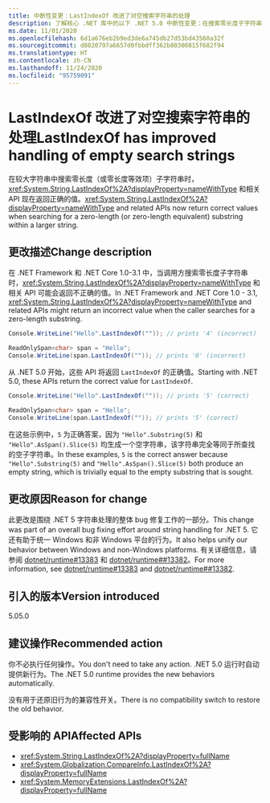 ```yaml
---
title: 中断性变更：LastIndexOf 改进了对空搜索字符串的处理
description: 了解核心 .NET 库中的以下 .NET 5.0 中断性变更：在搜索零长度子字符串时，LastIndexOf 和相关 API 现在返回正确的值。
ms.date: 11/01/2020
ms.openlocfilehash: 6d1a676eb2b9ed3de6a745db27d53bd43560a32f
ms.sourcegitcommit: d8020797a6657d0fbbdff362b80300815f682f94
ms.translationtype: HT
ms.contentlocale: zh-CN
ms.lasthandoff: 11/24/2020
ms.locfileid: "95759091"
---
```

# <a name="lastindexof-has-improved-handling-of-empty-search-strings"></a><span data-ttu-id="00d66-103">LastIndexOf 改进了对空搜索字符串的处理</span><span class="sxs-lookup"><span data-stu-id="00d66-103">LastIndexOf has improved handling of empty search strings</span></span>

<span data-ttu-id="00d66-104">在较大字符串中搜索零长度（或零长度等效项）子字符串时，<xref:System.String.LastIndexOf%2A?displayProperty=nameWithType> 和相关 API 现在返回正确的值。</span><span class="sxs-lookup"><span data-stu-id="00d66-104"><xref:System.String.LastIndexOf%2A?displayProperty=nameWithType> and related APIs now return correct values when searching for a zero-length (or zero-length equivalent) substring within a larger string.</span></span>

## <a name="change-description"></a><span data-ttu-id="00d66-105">更改描述</span><span class="sxs-lookup"><span data-stu-id="00d66-105">Change description</span></span>

<span data-ttu-id="00d66-106">在 .NET Framework 和 .NET Core 1.0-3.1 中，当调用方搜索零长度子字符串时，<xref:System.String.LastIndexOf%2A?displayProperty=nameWithType> 和相关 API 可能会返回不正确的值。</span><span class="sxs-lookup"><span data-stu-id="00d66-106">In .NET Framework and .NET Core 1.0 - 3.1, <xref:System.String.LastIndexOf%2A?displayProperty=nameWithType> and related APIs might return an incorrect value when the caller searches for a zero-length substring.</span></span>

```csharp
Console.WriteLine("Hello".LastIndexOf("")); // prints '4' (incorrect)

ReadOnlySpan<char> span = "Hello";
Console.WriteLine(span.LastIndexOf("")); // prints '0' (incorrect)
```

<span data-ttu-id="00d66-107">从 .NET 5.0 开始，这些 API 将返回 `LastIndexOf` 的正确值。</span><span class="sxs-lookup"><span data-stu-id="00d66-107">Starting with .NET 5.0, these APIs return the correct value for `LastIndexOf`.</span></span>

```csharp
Console.WriteLine("Hello".LastIndexOf("")); // prints '5' (correct)

ReadOnlySpan<char> span = "Hello";
Console.WriteLine(span.LastIndexOf("")); // prints '5' (correct)
```

<span data-ttu-id="00d66-108">在这些示例中，`5` 为正确答案，因为 `"Hello".Substring(5)` 和 `"Hello".AsSpan().Slice(5)` 均生成一个空字符串，该字符串完全等同于所查找的空子字符串。</span><span class="sxs-lookup"><span data-stu-id="00d66-108">In these examples, `5` is the correct answer because `"Hello".Substring(5)` and `"Hello".AsSpan().Slice(5)` both produce an empty string, which is trivially equal to the empty substring that is sought.</span></span>

## <a name="reason-for-change"></a><span data-ttu-id="00d66-109">更改原因</span><span class="sxs-lookup"><span data-stu-id="00d66-109">Reason for change</span></span>

<span data-ttu-id="00d66-110">此更改是围绕 .NET 5 字符串处理的整体 bug 修复工作的一部分。</span><span class="sxs-lookup"><span data-stu-id="00d66-110">This change was part of an overall bug fixing effort around string handling for .NET 5.</span></span> <span data-ttu-id="00d66-111">它还有助于统一 Windows 和非 Windows 平台的行为。</span><span class="sxs-lookup"><span data-stu-id="00d66-111">It also helps unify our behavior between Windows and non-Windows platforms.</span></span> <span data-ttu-id="00d66-112">有关详细信息，请参阅 [dotnet/runtime#13383](https://github.com/dotnet/runtime/issues/13383) 和 [dotnet/runtime##13382](https://github.com/dotnet/runtime/issues/13382)。</span><span class="sxs-lookup"><span data-stu-id="00d66-112">For more information, see [dotnet/runtime#13383](https://github.com/dotnet/runtime/issues/13383) and [dotnet/runtime##13382](https://github.com/dotnet/runtime/issues/13382).</span></span>

## <a name="version-introduced"></a><span data-ttu-id="00d66-113">引入的版本</span><span class="sxs-lookup"><span data-stu-id="00d66-113">Version introduced</span></span>

<span data-ttu-id="00d66-114">5.0</span><span class="sxs-lookup"><span data-stu-id="00d66-114">5.0</span></span>

## <a name="recommended-action"></a><span data-ttu-id="00d66-115">建议操作</span><span class="sxs-lookup"><span data-stu-id="00d66-115">Recommended action</span></span>

<span data-ttu-id="00d66-116">你不必执行任何操作。</span><span class="sxs-lookup"><span data-stu-id="00d66-116">You don't need to take any action.</span></span> <span data-ttu-id="00d66-117">.NET 5.0 运行时自动提供新行为。</span><span class="sxs-lookup"><span data-stu-id="00d66-117">The .NET 5.0 runtime provides the new behaviors automatically.</span></span>

<span data-ttu-id="00d66-118">没有用于还原旧行为的兼容性开关。</span><span class="sxs-lookup"><span data-stu-id="00d66-118">There is no compatibility switch to restore the old behavior.</span></span>

## <a name="affected-apis"></a><span data-ttu-id="00d66-119">受影响的 API</span><span class="sxs-lookup"><span data-stu-id="00d66-119">Affected APIs</span></span>

- <xref:System.String.LastIndexOf%2A?displayProperty=fullName>
- <xref:System.Globalization.CompareInfo.LastIndexOf%2A?displayProperty=fullName>
- <xref:System.MemoryExtensions.LastIndexOf%2A?displayProperty=fullName>

<!--

### Category

Core .NET libraries

### Affected APIs

- `Overload:System.String.LastIndexOf`
- `Overload:System.Globalization.CompareInfo.LastIndexOf`
- `Overload:System.MemoryExtensions.LastIndexOf`

-->
